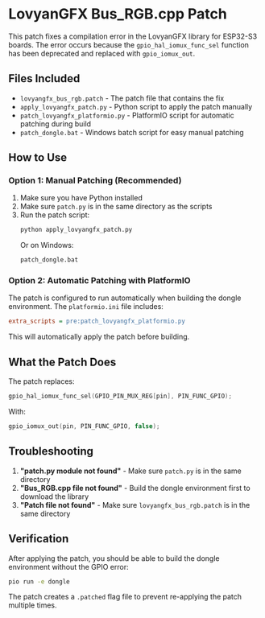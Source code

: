 # LovyanGFX Bus_RGB.cpp Patch

This patch fixes a compilation error in the LovyanGFX library for ESP32-S3 boards. The error occurs because the `gpio_hal_iomux_func_sel` function has been deprecated and replaced with `gpio_iomux_out`.

## Files Included

- `lovyangfx_bus_rgb.patch` - The patch file that contains the fix
- `apply_lovyangfx_patch.py` - Python script to apply the patch manually
- `patch_lovyangfx_platformio.py` - PlatformIO script for automatic patching during build
- `patch_dongle.bat` - Windows batch script for easy manual patching

## How to Use

### Option 1: Manual Patching (Recommended)

1. Make sure you have Python installed
2. Make sure `patch.py` is in the same directory as the scripts
3. Run the patch script:
   ```bash
   python apply_lovyangfx_patch.py
   ```
   Or on Windows:
   ```cmd
   patch_dongle.bat
   ```

### Option 2: Automatic Patching with PlatformIO

The patch is configured to run automatically when building the dongle environment. The `platformio.ini` file includes:

```ini
extra_scripts = pre:patch_lovyangfx_platformio.py
```

This will automatically apply the patch before building.

## What the Patch Does

The patch replaces:
```cpp
gpio_hal_iomux_func_sel(GPIO_PIN_MUX_REG[pin], PIN_FUNC_GPIO);
```

With:
```cpp
gpio_iomux_out(pin, PIN_FUNC_GPIO, false);
```

## Troubleshooting

1. **"patch.py module not found"** - Make sure `patch.py` is in the same directory
2. **"Bus_RGB.cpp file not found"** - Build the dongle environment first to download the library
3. **"Patch file not found"** - Make sure `lovyangfx_bus_rgb.patch` is in the same directory

## Verification

After applying the patch, you should be able to build the dongle environment without the GPIO error:

```bash
pio run -e dongle
```

The patch creates a `.patched` flag file to prevent re-applying the patch multiple times.
